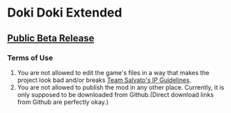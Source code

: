 # Doki Doki Extended
## [Public Beta Release](https://github.com/keatonbuilder/dde/releases/tag/pb)
### Terms of Use
1. You are not allowed to edit the game's files in a way that makes the project look bad and/or breaks [Team Salvato's IP Guidelines](https://teamsalvato.com/ip-guidelines/).
2. You are not allowed to publish the mod in any other place. Currently, it is only supposed to be downloaded from Github.(Direct download links from Github are perfectly okay.)
